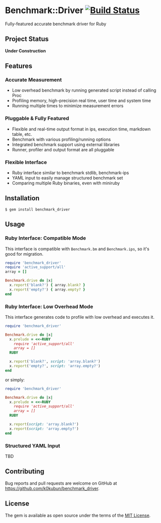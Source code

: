 # Benchmark::Driver [![Build Status](https://travis-ci.org/k0kubun/benchmark_driver.svg?branch=master)](https://travis-ci.org/k0kubun/benchmark_driver)

Fully-featured accurate benchmark driver for Ruby

## Project Status

**Under Construction**

## Features
### Accurate Measurement

- Low overhead benchmark by running generated script instead of calling Proc
- Profiling memory, high-precision real time, user time and system time
- Running multiple times to minimize measurement errors

### Pluggable & Fully Featured

- Flexible and real-time output format in ips, execution time, markdown table, etc.
- Benchmark with various profiling/running options
- Integrated benchmark support using external libraries
- Runner, profiler and output format are all pluggable

### Flexible Interface

- Ruby interface similar to benchmark stdlib, benchmark-ips
- YAML input to easily manage structured benchmark set
- Comparing multiple Ruby binaries, even with miniruby

## Installation

```
$ gem install benchmark_driver
```

## Usage

### Ruby Interface: Compatible Mode

This interface is compatible with `Benchmark.bm` and `Benchmark.ips`, so it's good for migration.

```rb
require 'benchmark_driver'
require 'active_support/all'
array = []

Benchmark.drive do |x|
  x.report('blank?') { array.blank? }
  x.report('empty?') { array.empty? }
end
```

### Ruby Interface: Low Overhead Mode

This interface generates code to profile with low overhead and executes it.

```rb
require 'benchmark_driver'

Benchmark.drive do |x|
  x.prelude = <<~RUBY
    require 'active_support/all'
    array = []
  RUBY

  x.report('blank?', script: 'array.blank?')
  x.report('empty?', script: 'array.empty?')
end
```

or simply:

```rb
require 'benchmark_driver'

Benchmark.drive do |x|
  x.prelude = <<~RUBY
    require 'active_support/all'
    array = []
  RUBY

  x.report(script: 'array.blank?')
  x.report(script: 'array.empty?')
end
```

### Structured YAML Input

TBD

## Contributing

Bug reports and pull requests are welcome on GitHub at https://github.com/k0kubun/benchmark_driver.

## License

The gem is available as open source under the terms of the [MIT License](https://opensource.org/licenses/MIT).
